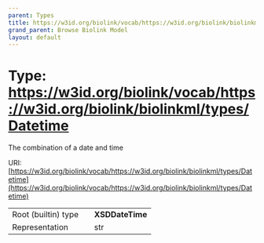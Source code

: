 ```yaml
---
parent: Types
title: https://w3id.org/biolink/vocab/https://w3id.org/biolink/biolinkml/types/Datetime
grand_parent: Browse Biolink Model
layout: default
---
```


# Type: https://w3id.org/biolink/vocab/https://w3id.org/biolink/biolinkml/types/Datetime


The combination of a date and time

URI: [https://w3id.org/biolink/vocab/https://w3id.org/biolink/biolinkml/types/Datetime](https://w3id.org/biolink/vocab/https://w3id.org/biolink/biolinkml/types/Datetime)

|  |  |  |
| --- | --- | --- |
| Root (builtin) type | | **XSDDateTime** |
| Representation | | str |
